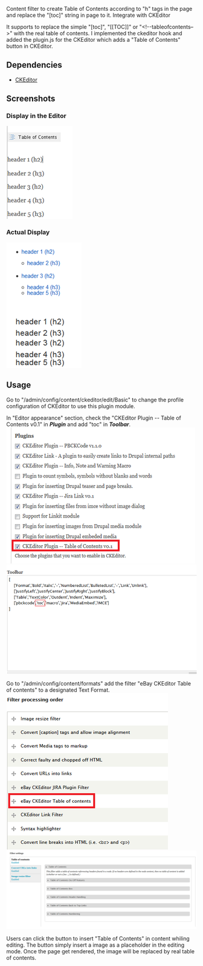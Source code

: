 Content filter to create Table of Contents according to "h" tags in the page and replace the "[toc]" string in page to it. Integrate with CKEditor

It supports to replace the simple "[toc]", "[[TOC]]" or "&lt;!--tableofcontents–&gt;" with the real table of contents.
I implemented the ckeditor hook and added the plugin.js for the CKEditor which adds a "Table of Contents" button in CKEditor. 

## Dependencies
* [CKEditor](https://drupal.org/project/ckeditor)

## Screenshots

### Display in the Editor
![InEditorDisplay tag](_md/toc_editor_display.PNG)

### Actual Display
![ActualDisplay tag](_md/toc_rend.PNG)

## Usage

Go to "/admin/config/content/ckeditor/edit/Basic" to change the profile configuration of CKEditor to use this plugin module.

In "Editor appearance" section, check the "CKEditor Plugin -- Table of Contents v0.1" in ***Plugin*** and add "toc" in ***Toolbar***.
![Configuration tag](_md/plugin_config.PNG)
![Configuration tag](_md/toolbar_config.PNG)

Go to "/admin/config/content/formats" add the filter "eBay CKEditor Table of contents" to a designated Text Format.
![Configuration tag](_md/filter_config.PNG)
![Configuration tag](_md/toc_config.PNG)

Users can click the button to insert "Table of Contents" in content whiling editing.
The button simply insert a image as a placeholder in the editing mode. 
Once the page get rendered, the image will be replaced by real table of contents.

